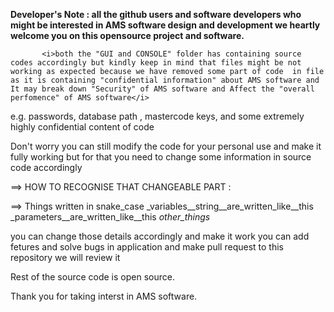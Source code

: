 <b>Developer's  Note :
           all the github users and software developers who might be interested in AMS software design and development we heartly welcome you on this opensource
project and software.</b>

           <i>both the "GUI and CONSOLE" folder has containing source codes accordingly but kindly keep in mind that files might be not working as expected because we have removed some part of code  in file as it is containing "confidential information" about AMS software and It may break down "Security" of AMS software and Affect the "overall perfomence" of AMS software</i>

</i>e.g. passwords, database path , mastercode keys, and some extremely highly confidential content of code</i>
 
Don't worry you can still modify the code for your personal use and make it fully working
but for that you need to change some information in  source code accordingly

==> HOW TO RECOGNISE THAT CHANGEABLE PART :  

==> Things written in snake_case
_variables__string__are_written_like__this 
_parameters__are_written_like__this 
_other_things_

you can change those details accordingly and make it work
you can add fetures and solve bugs in application
and make pull request to this repository we will review it

Rest of the source code is open source.

Thank you for taking interst in AMS software.

